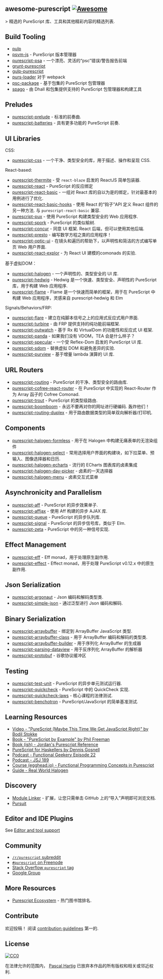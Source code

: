 <div class="github-widget" data-repo="passy/awesome-purescript"></div>

## awesome-purescript [![Awesome](https://cdn.rawgit.com/sindresorhus/awesome/d7305f38d29fed78fa85652e3a63e154dd8e8829/media/badge.svg)](https://github.com/sindresorhus/awesome)

&gt; 精选的 PureScript 库、工具和其他精彩内容的精选列表.

## Build Tooling

- [pulp](https://github.com/bodil/pulp)
- [psvm-js](https://github.com/ThomasCrvsr/psvm-js) - PureScript 版本管理器
- [purescript-psa](https://github.com/natefaubion/purescript-psa) - 一个漂亮、灵活的“psc”错误/警告报告前端
- [grunt-purescript](https://github.com/purescript-contrib/grunt-purescript)
- [gulp-purescript](https://github.com/purescript-contrib/gulp-purescript)
- [purs-loader](https://github.com/ethul/purs-loader) 对于 webpack
- [psc-package](https://github.com/purescript/psc-package) - 基于包集的 PureScript 包管理器
- [spago](https://github.com/spacchetti/spago) - 由 Dhall 和包集提供支持的 PureScript 包管理器和构建工具

## Preludes

- [purescript-prelude](https://github.com/purescript/purescript-prelude) - 标准的前奏曲.
- [purescript-batteries](https://github.com/tfausak/purescript-batteries) - 具有更多功能的 PureScript 前奏.

## UI Libraries

CSS:

- [purescript-css](https://github.com/slamdata/purescript-css) - 一个干净、类型安全的库，用于描述、操作和呈现 CSS.

React-based:

- [purescript-thermite](https://github.com/paf31/purescript-thermite) - 受 `react-blaze` 启发的 ReactJS 简单包装器.
- [purescript-react](https://github.com/purescript-contrib/purescript-react) - PureScript 的反应绑定
- [purescript-react-basic](https://github.com/lumihq/purescript-react-basic) - 一组对 React 库的自以为是的绑定，针对最基本的用例进行了优化.
- [purescript-react-basic-hooks](https://github.com/spicydonuts/purescript-react-basic-hooks)  - 使用 React 的“钩子”API 定义 React 组件的另一种方法. 与 `purescript-react-basic` 兼容.
- [purescript-pux](https://github.com/alexmingoia/purescript-pux) - 使用 PureScript 构建类型安全的 Web 应用程序.
- [purescript-spork](https://github.com/natefaubion/purescript-spork) - PureScript 的类似榆树.
- [purescript-concur](https://github.com/ajnsit/purescript-concur)  - 同意 UI 框架.  React 后端，但可以使用其他后端.
- [purescript-presto](https://github.com/juspay/purescript-presto) - 编写数学方程之类的应用程序！
- [purescript-optic-ui](https://github.com/zrho/purescript-optic-ui) - 在镜头和遍历的帮助下，以声明性和简洁的方式编写单页 Web 用户界面.
- [purescript-react-explor](https://github.com/paf31/purescript-react-explore) - 为 React UI 建模的comonads 的实验.

基于虚拟DOM：

- [purescript-halogen](https://github.com/slamdata/purescript-halogen) - 一个声明性的、类型安全的 UI 库.
- [purescript-hedwig](https://github.com/utkarshkukreti/purescript-hedwig) - Hedwig 是一个快速、类型安全、声明性的 PureScript 库，用于构建 Web 应用程序.
- [purescript-flame](https://github.com/easafe/purescript-flame) - Flame 是一个快速而简单的框架，用于在 PureScript 中构建 Web 应用程序，灵感来自 purescript-hedwig 和 Elm

Signals/Behaviors/FRP:

- [purescript-flare](https://github.com/sharkdp/purescript-flare) - 建立在纯脚本信号之上的应用式反应式用户界面.
- [purescript-turbine](https://github.com/funkia/purescript-turbine) - 由 FRP 提供支持的纯功能前端框架.
- [purescript-outwatch](https://github.com/OutWatch/purescript-outwatch) - 基于 Rx 和 VirtualDom 的功能性和反应式 UI 框架.
- [purescript-panda](https://github.com/i-am-tom/purescript-panda) - 如果我们没有 VDOM，TEA 会是什么样子？
- [purescript-specular](https://github.com/restaumatic/purescript-specular) - 一个受 Reflex-Dom 启发的 PureScript UI 库.
- [purescript-sdom](https://github.com/paf31/purescript-sdom) - 替换虚拟 DOM 和避免差异的实验.
- [purescript-purview](https://github.com/paf31/purescript-purview) - 基于增量 lambda 演算的 UI 库.

## URL Routers

- [purescript-routing](https://github.com/slamdata/purescript-routing) - PureScript 的干净、类型安全的路由库.
- [purescript-cofree-react-router](https://github.com/coot/purescript-cofree-react-router) - 在 PureScript 中实现的 React-Router 作为 Array 函子的 Cofree Comonad.
- [purescript-trout](https://github.com/owickstrom/purescript-trout) - PureScript 的类型级路由.
- [purescript-boomboom](https://github.com/paluh/purescript-boomboom)  - 永远不要再对你的网址进行硬编码. 轰炸他们！
- [purescript-routing-duplex](https://github.com/natefaubion/purescript-routing-duplex) - 用于路由数据类型的简单双向解析器/打印机.

## Components

- [purescript-halogen-formless](https://github.com/thomashoneyman/purescript-halogen-formless) - 用于在 Halogen 中构建无痛表单的无渲染组件
- [purescript-halogen-select](https://github.com/citizennet/purescript-halogen-select) - 常用选择用户界面的构建块，如下拉菜单、预输入、图像选择器和日历.
- [purescript-halogen-echarts](https://github.com/slamdata/purescript-halogen-echarts) - 流行的 ECharts 图表库的卤素集成
- [purescript-halogen-day-picker](https://github.com/rnons/purescript-halogen-day-picker) - 卤素的一天选择器
- [purescript-halogen-menu](https://github.com/slamdata/purescript-halogen-menu) - 卤素交互式菜单

## Asynchronicity and Parallelism

- [purescript-aff](https://github.com/slamdata/purescript-aff) - PureScript 的异步效果单子.
- [purescript-affjax](https://github.com/slamdata/purescript-aff) - 使用 Aff 构建的异步 AJAX 库.
- [purescript-queue](https://github.com/athanclark/purescript-queue) - PureScript 的异步队列库.
- [purescript-signal](https://github.com/bodil/purescript-signal) - PureScript 的异步信号库，类似于 Elm.
- [purescript-zeta](https://github.com/athanclark/purescript-zeta) - PureScript 中的另一种信号实现.

## Effect Management

- [purescript-eff](https://github.com/purescript/purescript-eff) - Eff monad，用于处理原生副作用.
- [purescript-effect](https://github.com/purescript/purescript-effect) - Effect monad，用于处理 PureScript v0.12.x 中的原生副作用.

## Json Serialization

- [purescript-argonaut](https://github.com/purescript-contrib/purescript-argonaut) - Json 编码和解码类型类.
- [purescript-simple-json](https://github.com/justinwoo/purescript-simple-json) - 通过泛型进行 Json 编码和解码.

## Binary Serialization

- [purescript-arraybuffer](https://github.com/jacereda/purescript-arraybuffer) - 绑定到 ArrayBuffer JavaScript 类型.
- [purescript-arraybuffer-class](https://github.com/athanclark/purescript-arraybuffer-class) - 用于 ArrayBuffer 编码和解码的类型类.
- [purescript-arraybuffer-builder](https://github.com/jamesdbrock/purescript-arraybuffer-builder) - 用于序列化 ArrayBuffer 的生成器
- [purescript-parsing-dataview](https://github.com/jamesdbrock/purescript-parsing-dataview) - 用于反序列化 ArrayBuffer 的解析器
- [purescript-protobuf](https://github.com/xc-jp/purescript-protobuf) - 谷歌协议缓冲区

## Testing

- [purescript-test-unit](https://github.com/bodil/purescript-test-unit) - PureScript 的异步单元测试运行器.
- [purescript-quickcheck](https://github.com/purescript/purescript-quickcheck) - PureScript 中的 QuickCheck 实现.
- [purescript-quickcheck-laws](https://github.com/garyb/purescript-quickcheck-laws) - 核心课程的法律测试.
- [purescript-benchotron](https://github.com/hdgarrood/purescript-benchotron) - PureScript/JavaScript 的简单基准测试.

## Learning Resources

- [Video - "PureScript (Maybe This Time We Get JavaScript Right)" by Bodil Stokke](https://www.youtube.com/watch?v=yIlDBPiMb0o)
- [Book - "PureScript by Example" by Phil Freeman](https://leanpub.com/purescript/read)
- [Book (ish) - Jordan's Purescript Reference](https://github.com/JordanMartinez/purescript-jordans-reference)
- [PureScript for Haskellers by Dennis Gosnell](http://www.arow.info/blog/posts/2015-12-17-purescript-intro.html)
- [Podcast - Functional Geekery Episode 22](https://www.functionalgeekery.com/episode-22-lambdaconf-2015-part-1/)
- [Podcast - JSJ 189](https://devchat.tv/js-jabber/189-jsj-purescript-with-john-a-de-goes-and-phil-freeman)
- [Course (egghead.io) - Functional Programming Concepts in Purescript](https://egghead.io/courses/functional-programming-concepts-in-purescript)
- [Guide - Real World Halogen](https://thomashoneyman.com/guides/real-world-halogen)

## Discovery

- [Module Linker](https://fiatjaf.alhur.es/module-linker/#/purescript) - 扩展，让您只需单击 GitHub 上的“导入”声明即可浏览文档.
- [Pursuit](https://pursuit.purescript.org/)

## Editor and IDE Plugins

See [Editor and tool support](https://github.com/purescript/purescript/wiki/Editor-and-tool-support)

## Community

- [`/r/purescript` subreddit](http://www.reddit.com/r/purescript)
- [`#purescript` on Freenode](http://webchat.freenode.net/?channels=purescript)
- [Stack Overflow `purescript` tag](http://stackoverflow.com/questions/tagged/purescript)
- [Google Group](https://groups.google.com/forum/#!forum/purescript)

## More Resources

- [Purescript Ecosystem](https://github.com/xgrommx/purescript-ecosystem) - 热门图书馆排名.

## Contribute

欢迎投稿！ 阅读 [contribution guidelines](https://github.com/passy/awesome-purescript/blob/master/contributing.md) 第一的.


## License

[![CC0](http://i.creativecommons.org/p/zero/1.0/88x31.png)](http://creativecommons.org/publicdomain/zero/1.0/)

在法律允许的范围内， [Pascal Hartig](https://passy.me/) 已放弃本作品的所有版权和相关或邻近权利.
